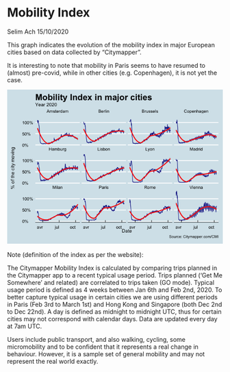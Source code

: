 Mobility Index
================
Selim Ach
15/10/2020

This graph indicates the evolution of the mobility index in major
European cities based on data collected by “Citymapper”.

It is interesting to note that mobility in Paris seems to have resumed
to (almost) pre-covid, while in other cities (e.g. Copenhagen), it is
not yet the case.

![](city_mobility_files/figure-gfm/unnamed-chunk-2-1.png)<!-- -->

Note (definition of the index as per the website):

The Citymapper Mobility Index is calculated by comparing trips planned
in the Citymapper app to a recent typical usage period. Trips planned
(‘Get Me Somewhere’ and related) are correlated to trips taken (GO
mode). Typical usage period is defined as 4 weeks between Jan 6th and
Feb 2nd, 2020. To better capture typical usage in certain cities we are
using different periods in Paris (Feb 3rd to March 1st) and Hong Kong
and Singapore (both Dec 2nd to Dec 22nd). A day is defined as midnight
to midnight UTC, thus for certain cities may not correspond with
calendar days. Data are updated every day at 7am UTC.

Users include public transport, and also walking, cycling, some
micromobility and to be confident that it represents a real change in
behaviour. However, it is a sample set of general mobility and may not
represent the real world exactly.
